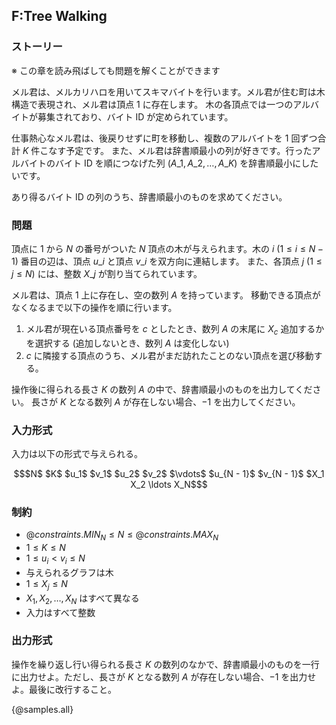 ## F:Tree Walking

### ストーリー
※ この章を読み飛ばしても問題を解くことができます

メル君は、メルカリハロを用いてスキマバイトを行います。メル君が住む町は木構造で表現され、メル君は頂点 $1$ に存在します。
木の各頂点では一つのアルバイトが募集されており、バイト ID が定められています。

仕事熱心なメル君は、後戻りせずに町を移動し、複数のアルバイトを $1$ 回ずつ合計 $K$ 件こなす予定です。
また、メル君は辞書順最小の列が好きです。行ったアルバイトのバイト ID を順につなげた列 $(A\_1, A\_2, \ldots, A\_K)$ を辞書順最小にしたいです。

あり得るバイト ID の列のうち、辞書順最小のものを求めてください。

### 問題
頂点に $1$ から $N$ の番号がついた $N$ 頂点の木が与えられます。木の $i$ $(1 \leq i \leq N - 1)$ 番目の辺は、頂点 $u\_i$ と頂点 $v\_i$ を双方向に連結します。
また、各頂点 $j$ $(1 \leq j \leq N)$ には、整数 $X\_j$ が割り当てられています。

メル君は、頂点 $1$ 上に存在し、空の数列 $A$ を持っています。
移動できる頂点がなくなるまで以下の操作を順に行います。

1. メル君が現在いる頂点番号を $c$ としたとき、数列 $A$ の末尾に $X_{c}$ 追加するかを選択する (追加しないとき、数列 $A$ は変化しない)
2. $c$ に隣接する頂点のうち、メル君がまだ訪れたことのない頂点を選び移動する。

操作後に得られる長さ $K$ の数列 $A$ の中で、辞書順最小のものを出力してください。
長さが $K$ となる数列 $A$ が存在しない場合、$-1$ を出力してください。

### 入力形式
入力は以下の形式で与えられる。

``` math
$N$ $K$
$u_1$ $v_1$
$u_2$ $v_2$
$\vdots$
$u_{N - 1}$ $v_{N - 1}$
$X_1 X_2 \ldots X_N$
```

### 制約

- ${@constraints.MIN_N} \leq N \leq {@constraints.MAX_N}$
- $1 \leq K \leq N$
- $1 \leq u_i \lt v_i \leq N$
- 与えられるグラフは木
- $1 \leq X_j \leq N$
- $X_1, X_2, \ldots, X_N$ はすべて異なる
- 入力はすべて整数

### 出力形式
操作を繰り返し行い得られる長さ $K$ の数列のなかで、辞書順最小のものを一行に出力せよ。ただし、長さが $K$ となる数列 $A$ が存在しない場合、$-1$ を出力せよ。最後に改行すること。

{@samples.all}

